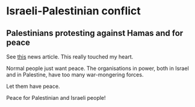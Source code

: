 # Israeli-Palestinian conflict

## Palestinians protesting against Hamas and for peace

See [this](https://www.tagesschau.de/ausland/asien/gaza-protest-gegen-hamas-100.html) news article. This really touched my heart.

Normal people just want peace. The organisations in power, both in Israel and in Palestine, have too many war-mongering forces.

Let them have peace.

Peace for Palestinian and Israeli people!
